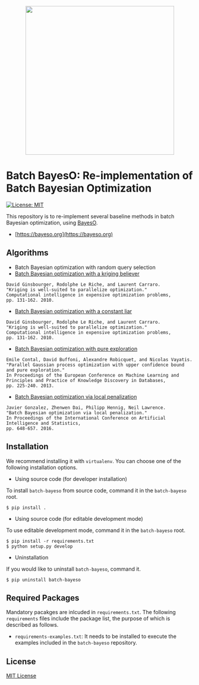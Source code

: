 <p align="center">
<img src="https://github.com/jungtaekkim/bayeso/blob/main/docs/_static/assets/logo_bayeso_capitalized.svg" width="400" />
</p>

# Batch BayesO: Re-implementation of Batch Bayesian Optimization
[![License: MIT](https://img.shields.io/badge/License-MIT-yellow.svg)](https://opensource.org/licenses/MIT)

This repository is to re-implement several baseline methods in batch Bayesian optimization, using [BayesO](https://github.com/jungtaekkim/bayeso).

* [https://bayeso.org](https://bayeso.org)

## Algorithms

* Batch Bayesian optimization with random query selection
* [Batch Bayesian optimization with a kriging believer](https://link.springer.com/chapter/10.1007/978-3-642-10701-6_6)

```
David Ginsbourger, Rodolphe Le Riche, and Laurent Carraro.
"Kriging is well-suited to parallelize optimization."
Computational intelligence in expensive optimization problems,
pp. 131-162. 2010.
```

* [Batch Bayesian optimization with a constant liar](https://link.springer.com/chapter/10.1007/978-3-642-10701-6_6)

```
David Ginsbourger, Rodolphe Le Riche, and Laurent Carraro.
"Kriging is well-suited to parallelize optimization."
Computational intelligence in expensive optimization problems,
pp. 131-162. 2010.
```

* [Batch Bayesian optimization with pure exploration](https://link.springer.com/chapter/10.1007/978-3-642-40988-2_15)

```
Emile Contal, David Buffoni, Alexandre Robicquet, and Nicolas Vayatis.
"Parallel Gaussian process optimization with upper confidence bound and pure exploration."
In Proceedings of the European Conference on Machine Learning and Principles and Practice of Knowledge Discovery in Databases,
pp. 225-240. 2013.
```

* [Batch Bayesian optimization via local penalization](https://proceedings.mlr.press/v51/gonzalez16a.html)

```
Javier Gonzalez, Zhenwen Dai, Philipp Hennig, Neil Lawrence.
"Batch Bayesian optimization via local penalization."
In Proceedings of the International Conference on Artificial Intelligence and Statistics,
pp. 648-657. 2016.
```

## Installation

We recommend installing it with `virtualenv`.
You can choose one of the following installation options.

* Using source code (for developer installation)

To install `batch-bayeso` from source code, command it in the `batch-bayeso` root.

```shell
$ pip install .
```

* Using source code (for editable development mode)

To use editable development mode, command it in the `batch-bayeso` root.

```shell
$ pip install -r requirements.txt
$ python setup.py develop
```

* Uninstallation

If you would like to uninstall `batch-bayeso`, command it.

```shell
$ pip uninstall batch-bayeso
```

## Required Packages

Mandatory pacakges are inlcuded in `requirements.txt`.
The following `requirements` files include the package list, the purpose of which is described as follows.

* `requirements-examples.txt`: It needs to be installed to execute the examples included in the `batch-bayeso` repository.

## License
[MIT License](LICENSE)
